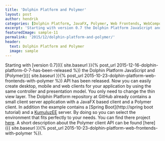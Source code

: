 ```yaml
---
title: 'Dolphin Platform and Polymer'
layout: post
author: hendrik
categories: [Dolphin Platform, JavaFX, Polymer, Web Frontends, WebComponents]
excerpt: 'Starting with version 0.7 the Dolphin Platform JavaScript and Polymer API has been released.'
featuredImage: sample-11
permalink: '2015/12/dolphin-platform-and-polymer/'
header:
  text: Dolphin Platform and Polymer
  image: sample
---
```

Starting with [version 0.7]({{ site.baseurl }}{% post_url 2015-12-16-dolphin-platform-0-7-has-been-released %}) the Dolphin Platform JavaScript and [Polymer]({{ site.baseurl }}{% post_url 2015-10-23-dolphin-platform-web-frontends-with-polymer %}) API has been released. Now you can easily create desktop, mobile and web clients for your application by using the same controller and presentation model. You only need to change the thin view layer. The Dolphin Platform repository at GitHub already contains a small client server application with a JavaFX based client and a Polymer client. In addition the example contains a [Spring Boot](http://spring boot tutorial) and a [KumuluzEE](http://www.kumuluz.com) server. By doing so you can select the environment that fits perfectly to your needs. You can find there project [here](https://github.com/canoo/dolphin-platform/tree/46bf958b5f50a9d9517ca03176dfda40f2a0801c/todo-example). A short description about the Polymer client API can be found [here]({{ site.baseurl }}{% post_url 2015-10-23-dolphin-platform-web-frontends-with-polymer %}).
